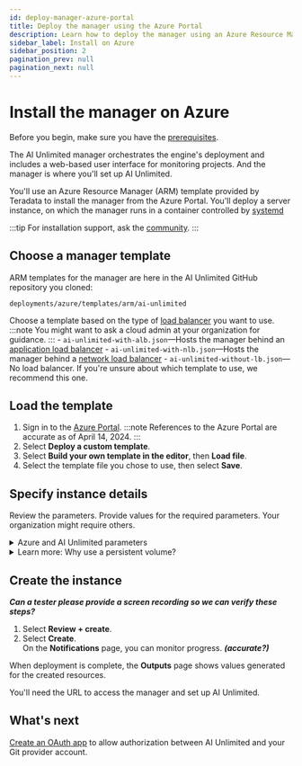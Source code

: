 ```yaml
---
id: deploy-manager-azure-portal
title: Deploy the manager using the Azure Portal
description: Learn how to deploy the manager using an Azure Resource Manager (ARM) template.
sidebar_label: Install on Azure
sidebar_position: 2
pagination_prev: null
pagination_next: null
---
```


# Install the manager on Azure

Before you begin, make sure you have the [prerequisites](/docs/install-ai-unlimited/#gs-prerequisties).

The AI Unlimited manager orchestrates the engine's deployment and includes a web-based user interface for monitoring projects. And the manager is where you'll set up AI Unlimited. 

You'll use an Azure Resource Manager (ARM) template provided by Teradata to install the manager from the Azure Portal. You'll deploy a server instance, on which the manager runs in a container controlled by [systemd](/docs/glossary.md#glo-systemd)
 
:::tip
For installation support, ask the [community](https://support.teradata.com/community?id=community_forum&sys_id=b0aba91597c329d0e6d2bd8c1253affa).
:::


## Choose a manager template

ARM templates for the manager are here in the AI Unlimited GitHub repository you cloned:

`deployments/azure/templates/arm/ai-unlimited`

Choose a template based on the type of [load balancer](/docs/glossary.md#glo-load-balancer) you want to use.<br /> 
:::note
You might want to ask a cloud admin at your organization for guidance.
:::
    - `ai-unlimited-with-alb.json`&mdash;Hosts the manager behind an [application load balancer](/docs/glossary.md#glo-application-load-balancer)
    - `ai-unlimited-with-nlb.json`&mdash;Hosts the manager behind a [network load balancer](/docs/glossary.md#glo-network-load-balancer)
    - `ai-unlimited-without-lb.json`&mdash;No load balancer. If you're unsure about which template to use, we recommend this one.


## Load the template

1. Sign in to the [Azure Portal](https://portal.azure.com). 
   :::note
   References to the Azure Portal are accurate as of April 14, 2024.
   ::: 
2. Select **Deploy a custom template**.
3. Select **Build your own template in the editor**, then **Load file**.
4. Select the template file you chose to use, then select **Save**.

<a id="azure-parms"></a>
## Specify instance details

Review the parameters. Provide values for the required parameters. Your organization might require others.

<details>
<summary>Azure and AI Unlimited parameters</summary>

| Parameter | Description | Notes |
|---------|-------------|-----------|
| Subscription | The Azure subscription you want to use for deploying AI Unlimited.| Required<br/>Default: NA <br/>This must be a pay-as-you-go account.  |
| Region | The region where you want to deploy AI Unlimited.| Required<br/>Default: NA<br/>Select the Azure region closest to your work location and the data resources to use with AI Unlimited. |
| Resource Group Name | The name of the container that groups together related AI Unlimited resources.| Required<br/>Default: ai-unlimited-workspace |
| AI Unlimited Name| Unique name given to AI Unlimited.| Required<br/>Default: NA | 
| Public Key | The public SSH Key that you can use to connect to a VM over SSH.| Required<br/>Default: NA<br/>This value must start with “ssh-rsa”. |
| OS Version  | The versions of the operating systems that are available in the current subscription. | Optional  with default<br/>Default: Ubuntu-2004 |
| Instance Type | The instance type that you want to use for AI Unlimited. | Optional<br/>Default: STANDARD_D2_V3<br/>We recommend using the default instance type to save costs. The default instance type is the standard Dv3 series with 2 vCPUs and 8.0 GiB of memory.|
| Network | The name of the network to which you want to deploy the AI Unlimited instance.| <br/>Optional<br/>Default: NA | 
| Subnet | The subnetwork to which you want to deploy the AI Unlimited instance. | Required<br/>Default: NA<br/>The subnet must reside in the selected availability zone. |
| Security Group | The virtual firewall that controls inbound and outbound traffic to the instance. | Optional<br/>Default: AiUnlimitedSecurityGroup<br/>Security Group is implemented as a set of rules that specify which protocols, ports, and IP addresses or CIDR blocks are allowed to access the instance. Define at least one of Access CIDR, or Security Group to allow inbound traffic unless you create custom security group ingress rules. |
| Access CIDR | The CIDR IP address range that is permitted to access the instance. | Optional<br/>Default: 0.0.0.0/0<br/>We recommend setting this value to a trusted IP range. Define at least one of Access CIDR, or Security Group to allow inbound traffic unless you create custom security group ingress rules. |
| AI Unlimited HTTP Port | The port to access the AI Unlimited UI.| Required with default<br/>Default: 3000 |
| AI Unlimited GRPC Port | The port to access the AI Unlimited API. | Required with default<br/>Default: 3282 | 
| Source App Sec Groups | The source application security groups (ASG) that have permission to connect to the AI Unlimited instance. ASGs let you organize your virtual machines (VMs) based on their specific network security policies. These security policies determine what traffic is or is not permissible on your virtual machine. |Optional<br/>Default: NA<br/> Select an application security group in the same region as the network interface. |
| Destination App Sec Groups | The destination application security groups that have permission to connect to the AI Unlimited instance. | Optional<br/>Default: NA<br/>Select an application security group in the same region as the network interface.  |
| Role Definition ID | The ID of the role to use with AI Unlimited.| Required<br/>Default: NA<br/>Use Azure CLI command- Get-AzRoleDefinition to get your Role Definition ID. |
| Allow Public SSH | Specifies whether you can use secure shell (SSH) keys to connect to VMs in Azure.|  Optional<br/>Default: true |
| Use Key Vault | Specifies whether to use Key Vault to retrieve the secured password during a deployment. | Optional<br/>Default: New |
| Use Persistent Volume | Specifies whether you want to use a persistent volume to store data. See *Learn more: Why use a persistent volume?* below the parameters section. | Optional with default<br/>Default: New <br/>Supported options: New, None, Existing, depending on your use case. |
| Persistent Volume Size | The size of the persistent volume that you can attach to the instance, in GB. | Optional<br/>Default: 100 |
| Existing Persistent Volume | <br/>The ID of the existing persistent volume that you can attach to the instance.| Required if UsePersistentVolume is set to Existing.<br/>Default: None<br/>The persistent volume must be in the same availability zone as the AI Unlimited instance. |
| AI Unlimited Version | The version of the AI Unlimited you want to deploy. | Required with default<br/>Default: latest<br/>The value is a container version tag. |
|Use NLB| Specifies whether the instance is accessed using a Network Load Balancer.|Required with default<br/>Default: false|
| Tags | The key-value pairs that are assigned to the resources for quick identification.| Optional<br/>Default:NA |   

</details>

<details>

<summary>Learn more: Why use a persistent volume?</summary>

The manager instance runs in a container and saves its configuration data in a database in the root volume of the instance. This data persists if you shut down, restart, or snapshot and relaunch the instance. 

But a persistent volume stores data for a containerized application beyond the lifetime of the container, pod, or node in which it runs. 

#### Without a persistent volume

If the container, pod, or node crashes or terminiates, you lose the manager's configuration data. You can deploy a new manager instance, but not to the same state as the one that was lost.

#### With a persistent volume

If the container, pod, or node crashes or terminates, and the manager's configuration data is stored in a persistent volume, you can deploy a new manager instance that has the same configuration as the one that was lost.

#### Example

1. Deploy the manager, and set the `Use Persistent Volume` parameter to **New**.
2. After you create the stack, on the **Outputs** page, note the `volume-id`.
3. Use AI Unlimited.
4. If the manager instance is lost, deploy the manager again, and include these parameters:
   - `Use Persistent Volume`: **New**
   - `Existing Persistent Volume`: the value you noted in step 2
   
The new manager instance has the same configuration as the one that was lost.

</details>


## Create the instance

***Can a tester please provide a screen recording so we can verify these steps?***

1. Select **Review + create**.
2. Select **Create**.<br />
On the **Notifications** page, you can monitor progress. ***(accurate?)***

When deployment is complete, the **Outputs** page shows values generated for the created resources.

You'll need the URL to access the manager and set up AI Unlimited.


## What's next

[Create an OAuth app](/docs/resources/create-oauth-app) to allow authorization between AI Unlimited and your Git provider account.
